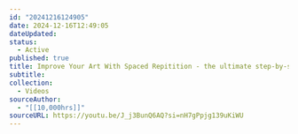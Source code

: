 ```yaml
---
id: "20241216124905"
date: 2024-12-16T12:49:05
dateUpdated: 
status:
  - Active
published: true
title: Improve Your Art With Spaced Repitition - the ultimate step-by-step guide
subtitle: 
collection:
  - Videos
sourceAuthor:
  - "[[10,000hrs]]"
sourceURL: https://youtu.be/J_j3BunQ6AQ?si=nH7gPpjg139uKiWU
---
```

